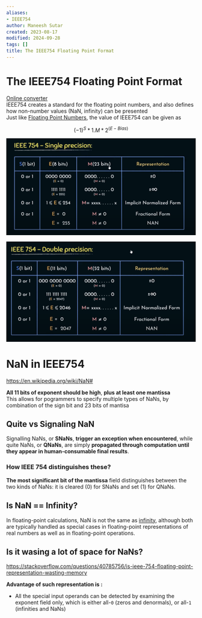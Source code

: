 ```yaml
---
aliases:
- IEEE754
author: Maneesh Sutar
created: 2023-08-17
modified: 2024-09-28
tags: []
title: The IEEE754 Floating Point Format
---
```


# The IEEE754 Floating Point Format

[Online converter](https://www.h-schmidt.net/FloatConverter/IEEE754.html)  
IEEE754 creates a standard for the floating point numbers, and also defines how non-number values (NaN, infinity) can be presented  
Just like [Floating Point Numbers](floating_point_numbers.md), the value of IEEE754 can be given as

$$(-1)^S * 1.M * 2^{(E-Bias)}$$

![iee754_single_precision](Artifacts/iee754_single_precision.png)

![ieee754_double_precision](Artifacts/ieee754_double_precision.png)

# NaN in IEEE754

<https://en.wikipedia.org/wiki/NaN#>

**All 11 bits of exponent should be high**, **plus at least one mantissa**  
This allows for pogrammers to specify multiple types of NaNs, by combination of the sign bit and 23 bits of mantisa

## Quite vs Signaling NaN

Signalling NaNs, or **SNaNs**, **trigger an exception when encountered**, while quite NaNs, or **QNaNs**, are simply **propagated through computation until they appear in human-consumable final results**.

### How IEEE 754 distinguishes these?

**The most significant bit of the mantissa** field distinguishes between the two kinds of NaNs: it is cleared (0) for SNaNs and set (1) for QNaNs.

## Is NaN == Infinity?

In floating-point calculations, NaN is not the same as [infinity](https://en.wikipedia.org/wiki/Extended_real_number_line "Extended real number line"), although both are typically handled as special cases in floating-point representations of real numbers as well as in floating-point operations.

## Is it wasing a lot of space for NaNs?

<https://stackoverflow.com/questions/40785756/is-ieee-754-floating-point-representation-wasting-memory>

**Advantage of such representation is :**

* All the special input operands can be detected by examining the exponent field only, which is either all-`0` (zeros and denormals), or all-`1` (infinities and NaNs)
